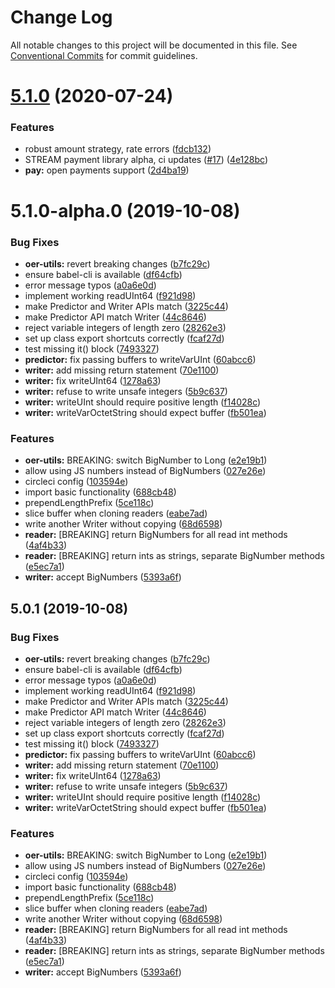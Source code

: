 # Change Log

All notable changes to this project will be documented in this file.
See [Conventional Commits](https://conventionalcommits.org) for commit guidelines.

# [5.1.0](https://github.com/interledgerjs/interledgerjs/compare/oer-utils@5.1.0-alpha.0...oer-utils@5.1.0) (2020-07-24)


### Features

* robust amount strategy, rate errors ([fdcb132](https://github.com/interledgerjs/interledgerjs/commit/fdcb1324e5e8285da528b60b5c23098324efb9dc))
* STREAM payment library alpha, ci updates ([#17](https://github.com/interledgerjs/interledgerjs/issues/17)) ([4e128bc](https://github.com/interledgerjs/interledgerjs/commit/4e128bcee372144c1324a73e8b51223a0b133f2e))
* **pay:** open payments support ([2d4ba19](https://github.com/interledgerjs/interledgerjs/commit/2d4ba19275b444e46845a9114537b624d939f5ae))





# 5.1.0-alpha.0 (2019-10-08)


### Bug Fixes

* **oer-utils:** revert breaking changes ([b7fc29c](https://github.com/interledgerjs/interledgerjs/commit/b7fc29c))
* ensure babel-cli is available ([df64cfb](https://github.com/interledgerjs/interledgerjs/commit/df64cfb))
* error message typos ([a0a6e0d](https://github.com/interledgerjs/interledgerjs/commit/a0a6e0d))
* implement working readUInt64 ([f921d98](https://github.com/interledgerjs/interledgerjs/commit/f921d98))
* make Predictor and Writer APIs match ([3225c44](https://github.com/interledgerjs/interledgerjs/commit/3225c44))
* make Predictor API match Writer ([44c8646](https://github.com/interledgerjs/interledgerjs/commit/44c8646))
* reject variable integers of length zero ([28262e3](https://github.com/interledgerjs/interledgerjs/commit/28262e3))
* set up class export shortcuts correctly ([fcaf27d](https://github.com/interledgerjs/interledgerjs/commit/fcaf27d))
* test missing it() block ([7493327](https://github.com/interledgerjs/interledgerjs/commit/7493327))
* **predictor:** fix passing buffers to writeVarUInt ([60abcc6](https://github.com/interledgerjs/interledgerjs/commit/60abcc6))
* **writer:** add missing return statement ([70e1100](https://github.com/interledgerjs/interledgerjs/commit/70e1100))
* **writer:** fix writeUInt64 ([1278a63](https://github.com/interledgerjs/interledgerjs/commit/1278a63))
* **writer:** refuse to write unsafe integers ([5b9c637](https://github.com/interledgerjs/interledgerjs/commit/5b9c637))
* **writer:** writeUInt should require positive length ([f14028c](https://github.com/interledgerjs/interledgerjs/commit/f14028c))
* **writer:** writeVarOctetString should expect buffer ([fb501ea](https://github.com/interledgerjs/interledgerjs/commit/fb501ea))


### Features

* **oer-utils:** BREAKING: switch BigNumber to Long ([e2e19b1](https://github.com/interledgerjs/interledgerjs/commit/e2e19b1))
* allow using JS numbers instead of BigNumbers ([027e26e](https://github.com/interledgerjs/interledgerjs/commit/027e26e))
* circleci config ([103594e](https://github.com/interledgerjs/interledgerjs/commit/103594e))
* import basic functionality ([688cb48](https://github.com/interledgerjs/interledgerjs/commit/688cb48))
* prependLengthPrefix ([5ce118c](https://github.com/interledgerjs/interledgerjs/commit/5ce118c))
* slice buffer when cloning readers ([eabe7ad](https://github.com/interledgerjs/interledgerjs/commit/eabe7ad))
* write another Writer without copying ([68d6598](https://github.com/interledgerjs/interledgerjs/commit/68d6598))
* **reader:** [BREAKING] return BigNumbers for all read int methods ([4af4b33](https://github.com/interledgerjs/interledgerjs/commit/4af4b33))
* **reader:** [BREAKING] return ints as strings, separate BigNumber methods ([e5ec7a1](https://github.com/interledgerjs/interledgerjs/commit/e5ec7a1))
* **writer:** accept BigNumbers ([5393a6f](https://github.com/interledgerjs/interledgerjs/commit/5393a6f))





## 5.0.1 (2019-10-08)


### Bug Fixes

* **oer-utils:** revert breaking changes ([b7fc29c](https://github.com/interledgerjs/interledgerjs/commit/b7fc29c))
* ensure babel-cli is available ([df64cfb](https://github.com/interledgerjs/interledgerjs/commit/df64cfb))
* error message typos ([a0a6e0d](https://github.com/interledgerjs/interledgerjs/commit/a0a6e0d))
* implement working readUInt64 ([f921d98](https://github.com/interledgerjs/interledgerjs/commit/f921d98))
* make Predictor and Writer APIs match ([3225c44](https://github.com/interledgerjs/interledgerjs/commit/3225c44))
* make Predictor API match Writer ([44c8646](https://github.com/interledgerjs/interledgerjs/commit/44c8646))
* reject variable integers of length zero ([28262e3](https://github.com/interledgerjs/interledgerjs/commit/28262e3))
* set up class export shortcuts correctly ([fcaf27d](https://github.com/interledgerjs/interledgerjs/commit/fcaf27d))
* test missing it() block ([7493327](https://github.com/interledgerjs/interledgerjs/commit/7493327))
* **predictor:** fix passing buffers to writeVarUInt ([60abcc6](https://github.com/interledgerjs/interledgerjs/commit/60abcc6))
* **writer:** add missing return statement ([70e1100](https://github.com/interledgerjs/interledgerjs/commit/70e1100))
* **writer:** fix writeUInt64 ([1278a63](https://github.com/interledgerjs/interledgerjs/commit/1278a63))
* **writer:** refuse to write unsafe integers ([5b9c637](https://github.com/interledgerjs/interledgerjs/commit/5b9c637))
* **writer:** writeUInt should require positive length ([f14028c](https://github.com/interledgerjs/interledgerjs/commit/f14028c))
* **writer:** writeVarOctetString should expect buffer ([fb501ea](https://github.com/interledgerjs/interledgerjs/commit/fb501ea))


### Features

* **oer-utils:** BREAKING: switch BigNumber to Long ([e2e19b1](https://github.com/interledgerjs/interledgerjs/commit/e2e19b1))
* allow using JS numbers instead of BigNumbers ([027e26e](https://github.com/interledgerjs/interledgerjs/commit/027e26e))
* circleci config ([103594e](https://github.com/interledgerjs/interledgerjs/commit/103594e))
* import basic functionality ([688cb48](https://github.com/interledgerjs/interledgerjs/commit/688cb48))
* prependLengthPrefix ([5ce118c](https://github.com/interledgerjs/interledgerjs/commit/5ce118c))
* slice buffer when cloning readers ([eabe7ad](https://github.com/interledgerjs/interledgerjs/commit/eabe7ad))
* write another Writer without copying ([68d6598](https://github.com/interledgerjs/interledgerjs/commit/68d6598))
* **reader:** [BREAKING] return BigNumbers for all read int methods ([4af4b33](https://github.com/interledgerjs/interledgerjs/commit/4af4b33))
* **reader:** [BREAKING] return ints as strings, separate BigNumber methods ([e5ec7a1](https://github.com/interledgerjs/interledgerjs/commit/e5ec7a1))
* **writer:** accept BigNumbers ([5393a6f](https://github.com/interledgerjs/interledgerjs/commit/5393a6f))
